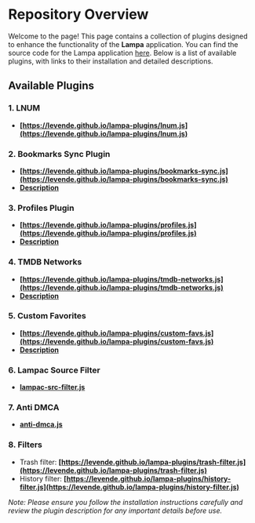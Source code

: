 # Repository Overview

Welcome to the page! This page contains a collection of plugins designed to enhance the functionality of the **Lampa** application. You can find the source code for the Lampa application [here](https://github.com/yumata/lampa-source). Below is a list of available plugins, with links to their installation and detailed descriptions.

## Available Plugins

### 1. **LNUM**
- **[https://levende.github.io/lampa-plugins/lnum.js](https://levende.github.io/lampa-plugins/lnum.js)**

### 2. **Bookmarks Sync Plugin**
- **[https://levende.github.io/lampa-plugins/bookmarks-sync.js](https://levende.github.io/lampa-plugins/bookmarks-sync.js)**
- **[Description](https://levende.github.io/lampa-plugins/docs/bookmarks-sync)**

### 3. **Profiles Plugin**
- **[https://levende.github.io/lampa-plugins/profiles.js](https://levende.github.io/lampa-plugins/profiles.js)**
- **[Description](https://levende.github.io/lampa-plugins/docs/profiles)**

### 4. **TMDB Networks**
- **[https://levende.github.io/lampa-plugins/tmdb-networks.js](https://levende.github.io/lampa-plugins/tmdb-networks.js)**
- **[Description](https://levende.github.io/lampa-plugins/docs/tmdb-networks)**

### 5. **Custom Favorites**
- **[https://levende.github.io/lampa-plugins/custom-favs.js](https://levende.github.io/lampa-plugins/custom-favs.js)**
- **[Description](https://levende.github.io/lampa-plugins/docs/custom-favs)**

### 6. **Lampac Source Filter**
- **[lampac-src-filter.js](https://levende.github.io/lampa-plugins/lampac-src-filter.js)**

### 7. **Anti DMCA**
- **[anti-dmca.js](https://levende.github.io/lampa-plugins/anti-dmca.js)**

### 8. **Filters**
- Trash filter: **[https://levende.github.io/lampa-plugins/trash-filter.js](https://levende.github.io/lampa-plugins/trash-filter.js)**
- History filter: **[https://levende.github.io/lampa-plugins/history-filter.js](https://levende.github.io/lampa-plugins/history-filter.js)** 

*Note: Please ensure you follow the installation instructions carefully and review the plugin description for any important details before use.*

